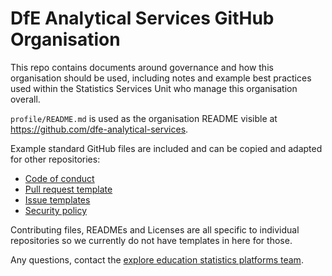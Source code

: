 # DfE Analytical Services GitHub Organisation

This repo contains documents around governance and how this organisation should be
used, including notes and example best practices used within the Statistics Services Unit who manage this organisation overall.

`profile/README.md` is used as the organisation README visible at https://github.com/dfe-analytical-services.

Example standard GitHub files are included and can be copied and adapted for other repositories:

- [Code of conduct]()
- [Pull request template]()
- [Issue templates]()
- [Security policy]()

Contributing files, READMEs and Licenses are all specific to individual repositories so we currently do not have templates in here for those.

Any questions, contact the [explore education statistics platforms team](mailto:explore.statistics@education.gov.uk).
